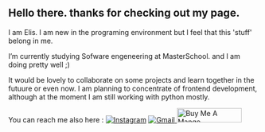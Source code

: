 ## Hello there. thanks for checking out my page.

I am Elis. I am new in the programing environment but I feel that this 'stuff' belong in me. 

I’m currently studying Sofware engeneering at MasterSchool. and I am doing pretty well ;) 

It would be lovely to collaborate on some projects and learn together in the futuure or even now.
I am planning to concentrate of frontend development, although at the moment I am still working with python mostly.

You can reach me also here : 
  [![Instagram](https://img.shields.io/badge/Instagram-%23E4405F.svg?style=for-the-badge&logo=Instagram&logoColor=white)](https://www.instagram.com/elis_prostotak/)
  <a href="elisprostotak@gmail.com">
      <img alt="Gmail" src="https://img.shields.io/badge/Gmail-EA4335?logo=gmail&logoColor=white&style=for-the-badge" />
  </a>
<a href="https://www.buymeacoffee.com/elis_nothing" target="_blank" rel="noreferrer nofollow">
      <img src="https://cdn.buymeacoffee.com/buttons/default-red.png" alt="Buy Me A Mango" height="29" width="130" >
    </a>
